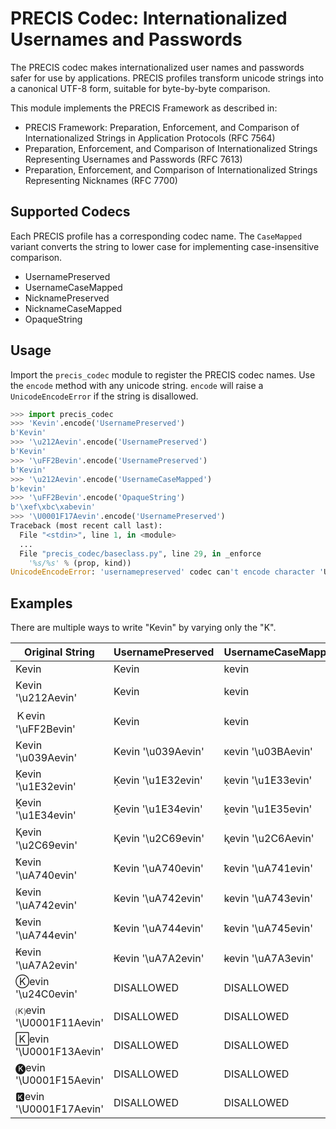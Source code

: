 # PRECIS Codec: Internationalized Usernames and Passwords

The PRECIS codec makes internationalized user names and passwords safer for use by applications. 
PRECIS profiles transform unicode strings into a canonical UTF-8 form, suitable for byte-by-byte comparison.

This module implements the PRECIS Framework as described in:

- PRECIS Framework: Preparation, Enforcement, and Comparison of Internationalized Strings in Application Protocols (RFC 7564)
- Preparation, Enforcement, and Comparison of Internationalized Strings Representing Usernames and Passwords (RFC 7613)
- Preparation, Enforcement, and Comparison of Internationalized Strings Representing Nicknames (RFC 7700)

## Supported Codecs

Each PRECIS profile has a corresponding codec name. The `CaseMapped` variant converts the string to lower case for implementing case-insensitive comparison.

- UsernamePreserved
- UsernameCaseMapped
- NicknamePreserved
- NicknameCaseMapped
- OpaqueString

## Usage

Import the `precis_codec` module to register the PRECIS codec names. Use the `encode` method with any unicode string. `encode` will raise a `UnicodeEncodeError` if the string is disallowed.

```python
>>> import precis_codec
>>> 'Kevin'.encode('UsernamePreserved')
b'Kevin'
>>> '\u212Aevin'.encode('UsernamePreserved')
b'Kevin'
>>> '\uFF2Bevin'.encode('UsernamePreserved')
b'Kevin'
>>> '\u212Aevin'.encode('UsernameCaseMapped')
b'kevin'
>>> '\uFF2Bevin'.encode('OpaqueString')
b'\xef\xbc\xabevin'
>>> '\U0001F17Aevin'.encode('UsernamePreserved')
Traceback (most recent call last):
  File "<stdin>", line 1, in <module>
  ...
  File "precis_codec/baseclass.py", line 29, in _enforce
    '%s/%s' % (prop, kind))
UnicodeEncodeError: 'usernamepreserved' codec can't encode character 'U0001f17a' in position 0: FREE_PVAL/symbols
```

## Examples

There are multiple ways to write "Kevin" by varying only the "K".

Original String|UsernamePreserved|UsernameCaseMapped|NicknameCaseMapped
---------------|-----------------|------------------|------------------
Kevin | Kevin | kevin | kevin
&#x212A;evin '\u212Aevin' | Kevin | kevin | kevin
&#xFF2B;evin '\uFF2Bevin' | Kevin | kevin | kevin
&#x039A;evin '\u039Aevin' | &#x039A;evin '\u039Aevin' | &#x03BA;evin '\u03BAevin' | &#x03BA;evin '\u03BAevin'
&#x1e32;evin '\u1E32evin' | &#x1e32;evin '\u1E32evin' | &#x1E33;evin '\u1E33evin' | &#x1E33;evin '\u1E33evin'
&#x1E34;evin '\u1E34evin' | &#x1E34;evin '\u1E34evin' | &#x1E35;evin '\u1E35evin' | &#x1E35;evin '\u1E35evin'
&#x2c69;evin '\u2C69evin' | &#x2c69;evin '\u2C69evin' | &#x2C6A;evin '\u2C6Aevin' | &#x2C6A;evin '\u2C6Aevin'
&#xA740;evin '\uA740evin' | &#xA740;evin '\uA740evin' | &#xA741;evin '\uA741evin' | &#xA741;evin '\uA741evin'
&#xA742;evin '\uA742evin' | &#xA742;evin '\uA742evin' | &#xA743;evin '\uA743evin' | &#xA743;evin '\uA743evin'
&#xA744;evin '\uA744evin' | &#xA744;evin '\uA744evin' | &#xA745;evin '\uA745evin' | &#xA745;evin '\uA745evin'
&#xA7A2;evin '\uA7A2evin' | &#xA7A2;evin '\uA7A2evin' | &#xA7A3;evin '\uA7A3evin' | &#xA7A3;evin '\uA7A3evin'
&#x24C0;evin '\u24C0evin'  | DISALLOWED | DISALLOWED | kevin
&#x1F11A;evin '\U0001F11Aevin' | DISALLOWED | DISALLOWED | (K)evin
&#x1F13A;evin '\U0001F13Aevin' | DISALLOWED | DISALLOWED | Kevin
&#x1F15A;evin '\U0001F15Aevin' | DISALLOWED | DISALLOWED | &#x1F15A;evin '\U0001F15Aevin'
&#x1F17A;evin '\U0001F17Aevin' | DISALLOWED | DISALLOWED | &#x1F17A;evin '\U0001F17Aevin'
